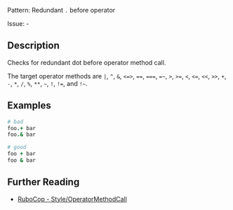 Pattern: Redundant `.` before operator

Issue: -

## Description

Checks for redundant dot before operator method call.

The target operator methods are `|`, `^`, `&`, `<=>`, `==`, `===`, `=~`, `>`, `>=`, `<`, `<=`, `<<`, `>>`, `+`, `-`, `*`, `/`, `%`, `**`, `~`, `!`, `!=`, and `!~`.

## Examples

```ruby
# bad
foo.+ bar
foo.& bar

# good
foo + bar
foo & bar
```

## Further Reading

* [RuboCop - Style/OperatorMethodCall](https://docs.rubocop.org/rubocop/cops_style.html#styleoperatormethodcall)
